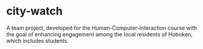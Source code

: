 # city-watch
A team project, developed for the Human-Computer-Interaction course with the goal of enhancing engagement among the local residents of Hoboken, which includes students.
